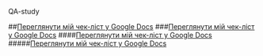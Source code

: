 QA-study

##[Переглянути мій чек-ліст у Google Docs](https://docs.google.com/spreadsheets/d/1bxrSRX98h61LxYgF8jmxTwPfnplIoNCMh14qA3y4eiA/edit?usp=sharing)
###[Переглянути мій чек-ліст у Google Docs](https://docs.google.com/spreadsheets/d/10F0joa_5xDLunmapWI2dJJmuxQza3mR9ounk3wbqfNE/edit?usp=sharing)
####[Переглянути мій чек-ліст у Google Docs](https://docs.google.com/spreadsheets/d/1Yx9SrN_pNVcuDlMPyUO1U9JdPFqumW5k56khOxdEY90/edit?usp=sharing)
#####[Переглянути мій чек-ліст у Google Docs](https://docs.google.com/spreadsheets/d/1yalE0sHrMxquyzSZ8ZtJJdlhG_yD-s8eAXJmlCs29i4/edit?usp=sharing)
